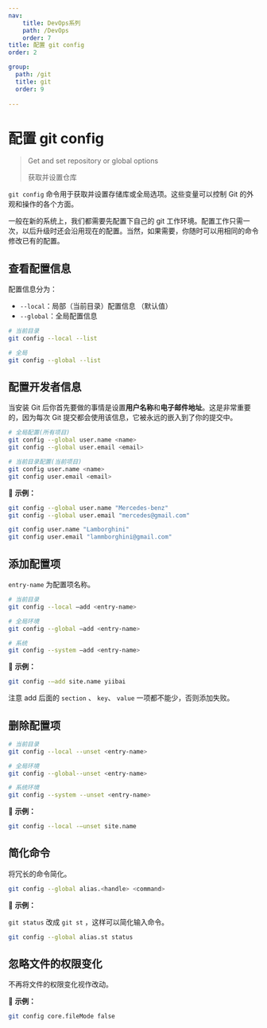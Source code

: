 ```yaml
---
nav:
    title: DevOps系列
    path: /DevOps
    order: 7
title: 配置 git config
order: 2

group:
  path: /git
  title: git
  order: 9
  
---
```


# 配置 git config

> Get and set repository or global options
>
> 获取并设置仓库

`git config` 命令用于获取并设置存储库或全局选项。这些变量可以控制 Git 的外观和操作的各个方面。

一般在新的系统上，我们都需要先配置下自己的 git 工作环境。配置工作只需一次，以后升级时还会沿用现在的配置。当然，如果需要，你随时可以用相同的命令修改已有的配置。

## 查看配置信息

配置信息分为：

- `--local`：局部（当前目录）配置信息 （默认值）
- `--global`：全局配置信息

```bash
# 当前目录
git config --local --list

# 全局
git config --global --list
```

## 配置开发者信息

当安装 Git 后你首先要做的事情是设置**用户名称**和**电子邮件地址**。这是非常重要的，因为每次 Git 提交都会使用该信息，它被永远的嵌入到了你的提交中。

```bash
# 全局配置(所有项目)
git config --global user.name <name>
git config --global user.email <email>

# 当前目录配置(当前项目)
git config user.name <name>
git config user.email <email>
```

📍 **示例：**

```bash
git config --global user.name "Mercedes-benz"
git config --global user.email "mercedes@gmail.com"

git config user.name "Lamborghini"
git config user.email "lammborghini@gmail.com"
```

## 添加配置项

`entry-name` 为配置项名称。

```bash
# 当前目录
git config --local –add <entry-name>

# 全局环境
git config --global –add <entry-name>

# 系统
git config --system –add <entry-name>
```

📍 **示例：**

```bash
git config -–add site.name yiibai
```

注意 add 后面的 `section` 、 `key`、 `value` 一项都不能少，否则添加失败。

## 删除配置项

```bash
# 当前目录
git config --local --unset <entry-name>

# 全局环境
git config --global--unset <entry-name>

# 系统环境
git config --system --unset <entry-name>
```

📍 **示例：**

```bash
git config --local -–unset site.name
```

## 简化命令

将冗长的命令简化。

```bash
git config --global alias.<handle> <command>
```

📍 **示例：**

`git status` 改成 `git st` ，这样可以简化输入命令。

```bash
git config --global alias.st status
```

## 忽略文件的权限变化

不再将文件的权限变化视作改动。

📍 **示例：**

```bash
git config core.fileMode false
```
